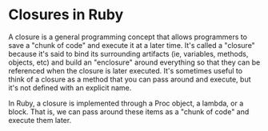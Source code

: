 # Closures in Ruby
A closure is a general programming concept that allows programmers to save a "chunk of code" and execute it at a later time. It's called a "closure" because it's said to bind its surrounding artifacts (ie, variables, methods, objects, etc) and build an "enclosure" around everything so that they can be referenced when the closure is later executed. It's sometimes useful to think of a closure as a method that you can pass around and execute, but it's not defined with an explicit name.

In Ruby, a closure is implemented through a Proc object, a lambda, or a block. That is, we can pass around these items as a "chunk of code" and execute them later.
